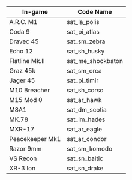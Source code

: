 | In-game       | Code Name   |
|------------|----------------|
| A.R.C. M1         | sat_la_polis      |
| Coda 9            | sat_pi_atlas      |
| Dravec 45         | sat_sm_zebra      |
| Echo 12           | sat_sh_husky      |
| Flatline Mk.II    | sat_me_shockbaton |
| Graz 45k          | sat_sm_orca       |
| Jager 45          | sat_pi_timir      |
| M10 Breacher      | sat_sh_corso      |
| M15 Mod 0         | sat_ar_hawk       |
| M8A1              | sat_dm_scotia     |
| MK.78             | sat_lm_hades      |
| MXR-17            | sat_ar_eagle      |
| Peacekeeper Mk1   | sat_ar_condor     |
| Razor 9mm         | sat_sm_komodo     |
| VS Recon          | sat_sn_baltic     |
| XR-3 Ion          | sat_sn_drake      |
